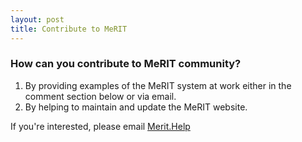 ```yaml
---
layout: post
title: Contribute to MeRIT
---
```


<h3>How can you contribute to MeRIT community?</h3>

1. By providing examples of the MeRIT system at work either in the comment section below or via email.
2. By helping to maintain and update the MeRIT website.

If you're interested, please email [Merit.Help](merit.help@gmail.com)

